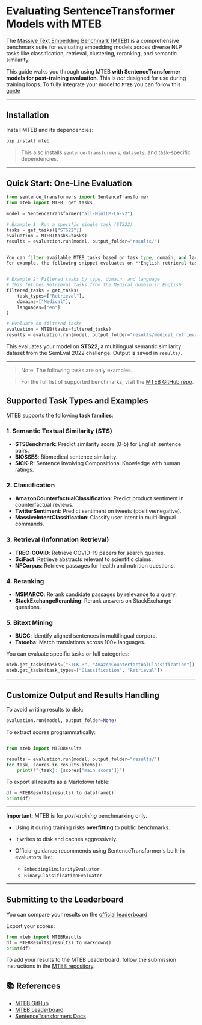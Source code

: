 # Evaluating SentenceTransformer Models with MTEB

The [Massive Text Embedding Benchmark (MTEB)](https://github.com/embeddings-benchmark/mteb) is a comprehensive benchmark suite for evaluating embedding models across diverse NLP tasks like classification, retrieval, clustering, reranking, and semantic similarity.

This guide walks you through using MTEB **with SentenceTransformer models for post-training evaluation**. This is *not* designed for use during training loops. To fully integrate your model to `MTEB` you can follow this [guide](https://github.com/embeddings-benchmark/mteb/blob/main/docs/adding_a_model.md)

---

## Installation

Install MTEB and its dependencies:

```bash
pip install mteb
```

> This also installs `sentence-transformers`, `datasets`, and task-specific dependencies.

---

##  Quick Start: One-Line Evaluation

```python
from sentence_transformers import SentenceTransformer
from mteb import MTEB, get_tasks

model = SentenceTransformer("all-MiniLM-L6-v2")

# Example 1: Run a specific single task (STS22)
tasks = get_tasks(["STS22"])
evaluation = MTEB(tasks=tasks)
results = evaluation.run(model, output_folder="results/")


You can filter available MTEB tasks based on task type, domain, and language.  
For example, the following snippet evaluates on **English retrieval tasks in the medical domain**:


# Example 2: Filtered tasks by type, domain, and language
# This fetches Retrieval tasks from the Medical domain in English
filtered_tasks = get_tasks(
    task_types=["Retrieval"],
    domains=["Medical"],
    languages=["en"]
)

# Evaluate on filtered tasks
evaluation = MTEB(tasks=filtered_tasks)
results = evaluation.run(model, output_folder="results/medical_retrieval/")
```

This evaluates your model on **STS22**, a multilingual semantic similarity dataset from the SemEval 2022 challenge. Output is saved in `results/`.

---
> Note: The following tasks are only examples.

> For the full list of supported benchmarks, visit the [MTEB GitHub repo](https://github.com/embeddings-benchmark/mteb#tasks).

##  Supported Task Types and Examples

MTEB supports the following **task families**:

### 1. **Semantic Textual Similarity (STS)**

* **STSBenchmark**: Predict similarity score (0-5) for English sentence pairs.
* **BIOSSES**: Biomedical sentence similarity.
* **SICK-R**: Sentence Involving Compositional Knowledge with human ratings.

### 2. **Classification**

* **AmazonCounterfactualClassification**: Predict product sentiment in counterfactual reviews.
* **TwitterSentiment**: Predict sentiment on tweets (positive/negative).
* **MassiveIntentClassification**: Classify user intent in multi-lingual commands.

### 3. **Retrieval (Information Retrieval)**

* **TREC-COVID**: Retrieve COVID-19 papers for search queries.
* **SciFact**: Retrieve abstracts relevant to scientific claims.
* **NFCorpus**: Retrieve passages for health and nutrition questions.

### 4. **Reranking**

* **MSMARCO**: Rerank candidate passages by relevance to a query.
* **StackExchangeReranking**: Rerank answers on StackExchange questions.

### 5. **Bitext Mining**

* **BUCC**: Identify aligned sentences in multilingual corpora.
* **Tatoeba**: Match translations across 100+ languages.

You can evaluate specific tasks or full categories:

```python
mteb.get_tasks(tasks=["SICK-R", "AmazonCounterfactualClassification"])
mteb.get_tasks(task_types=["Classification", "Retrieval"])
```

---

##  Customize Output and Results Handling

To avoid writing results to disk:

```python
evaluation.run(model, output_folder=None)
```

To extract scores programmatically:

```python

from mteb import MTEBResults

results = evaluation.run(model, output_folder="results/")
for task, scores in results.items():
    print(f"{task}: {scores['main_score']}")
```

To export all results as a Markdown table:

```python
df = MTEBResults(results).to_dataframe()
print(df)
```

---


**Important**: MTEB is for *post-training* benchmarking only.

* Using it during training risks **overfitting** to public benchmarks.
* It writes to disk and caches aggressively.
* Official guidance recommends using SentenceTransformer's built-in evaluators like:

  * `EmbeddingSimilarityEvaluator`
  * `BinaryClassificationEvaluator`

---

## Submitting to the Leaderboard

You can compare your results on the [official leaderboard](https://huggingface.co/spaces/mteb/leaderboard).

Export your scores:

```python
from mteb import MTEBResults
df = MTEBResults(results).to_markdown()
print(df)
```

To add your results to the MTEB Leaderboard, follow the submission instructions in the [MTEB repository](https://github.com/embeddings-benchmark/mteb).


## 📚 References

* [MTEB GitHub](https://github.com/embeddings-benchmark/mteb)
* [MTEB Leaderboard](https://huggingface.co/spaces/mteb/leaderboard)
* [SentenceTransformers Docs](https://www.sbert.net/)
